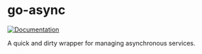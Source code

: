 # go-async

[![Documentation](https://img.shields.io/badge/docs-godoc-blue.svg)](https://godoc.org/github.com/ryankurte/go-async)

A quick and dirty wrapper for managing asynchronous services.

